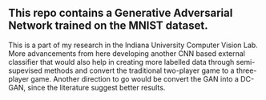 ## This repo contains a Generative Adversarial Network trained on the MNIST dataset. 
This is a part of my research in the Indiana University Computer Vision Lab. More advancements from here developing another CNN based external classifier that would also help in creating more labelled data through semi-supevised methods and convert the traditional two-player game to a three-player game.
Another direction to go would be convert the GAN into a DC-GAN, since the literature suggest better results.
